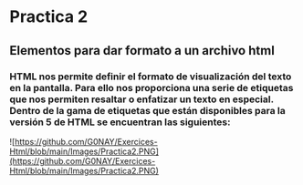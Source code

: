 # Practica 2 
## Elementos para dar formato a un archivo html
### HTML nos permite definir el formato de visualización del texto en la pantalla. Para ello nos proporciona una serie de etiquetas que nos permiten resaltar o enfatizar un texto en especial. Dentro de la gama de etiquetas que están disponibles para la versión 5 de HTML se encuentran las siguientes:
![https://github.com/G0NAY/Exercices-Html/blob/main/Images/Practica2.PNG](https://github.com/G0NAY/Exercices-Html/blob/main/Images/Practica2.PNG)
